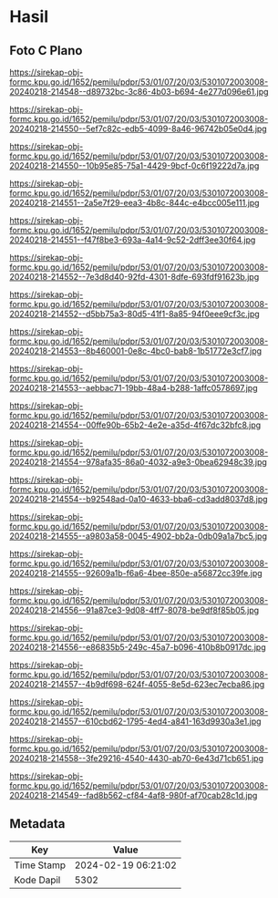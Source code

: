 # Hasil

## Foto C Plano

https://sirekap-obj-formc.kpu.go.id/1652/pemilu/pdpr/53/01/07/20/03/5301072003008-20240218-214548--d89732bc-3c86-4b03-b694-4e277d096e61.jpg

https://sirekap-obj-formc.kpu.go.id/1652/pemilu/pdpr/53/01/07/20/03/5301072003008-20240218-214550--5ef7c82c-edb5-4099-8a46-96742b05e0d4.jpg

https://sirekap-obj-formc.kpu.go.id/1652/pemilu/pdpr/53/01/07/20/03/5301072003008-20240218-214550--10b95e85-75a1-4429-9bcf-0c6f19222d7a.jpg

https://sirekap-obj-formc.kpu.go.id/1652/pemilu/pdpr/53/01/07/20/03/5301072003008-20240218-214551--2a5e7f29-eea3-4b8c-844c-e4bcc005e111.jpg

https://sirekap-obj-formc.kpu.go.id/1652/pemilu/pdpr/53/01/07/20/03/5301072003008-20240218-214551--f47f8be3-693a-4a14-9c52-2dff3ee30f64.jpg

https://sirekap-obj-formc.kpu.go.id/1652/pemilu/pdpr/53/01/07/20/03/5301072003008-20240218-214552--7e3d8d40-92fd-4301-8dfe-693fdf91623b.jpg

https://sirekap-obj-formc.kpu.go.id/1652/pemilu/pdpr/53/01/07/20/03/5301072003008-20240218-214552--d5bb75a3-80d5-41f1-8a85-94f0eee9cf3c.jpg

https://sirekap-obj-formc.kpu.go.id/1652/pemilu/pdpr/53/01/07/20/03/5301072003008-20240218-214553--8b460001-0e8c-4bc0-bab8-1b51772e3cf7.jpg

https://sirekap-obj-formc.kpu.go.id/1652/pemilu/pdpr/53/01/07/20/03/5301072003008-20240218-214553--aebbac71-19bb-48a4-b288-1affc0578697.jpg

https://sirekap-obj-formc.kpu.go.id/1652/pemilu/pdpr/53/01/07/20/03/5301072003008-20240218-214554--00ffe90b-65b2-4e2e-a35d-4f67dc32bfc8.jpg

https://sirekap-obj-formc.kpu.go.id/1652/pemilu/pdpr/53/01/07/20/03/5301072003008-20240218-214554--978afa35-86a0-4032-a9e3-0bea62948c39.jpg

https://sirekap-obj-formc.kpu.go.id/1652/pemilu/pdpr/53/01/07/20/03/5301072003008-20240218-214554--b92548ad-0a10-4633-bba6-cd3add8037d8.jpg

https://sirekap-obj-formc.kpu.go.id/1652/pemilu/pdpr/53/01/07/20/03/5301072003008-20240218-214555--a9803a58-0045-4902-bb2a-0db09a1a7bc5.jpg

https://sirekap-obj-formc.kpu.go.id/1652/pemilu/pdpr/53/01/07/20/03/5301072003008-20240218-214555--92609a1b-f6a6-4bee-850e-a56872cc39fe.jpg

https://sirekap-obj-formc.kpu.go.id/1652/pemilu/pdpr/53/01/07/20/03/5301072003008-20240218-214556--91a87ce3-9d08-4ff7-8078-be9df8f85b05.jpg

https://sirekap-obj-formc.kpu.go.id/1652/pemilu/pdpr/53/01/07/20/03/5301072003008-20240218-214556--e86835b5-249c-45a7-b096-410b8b0917dc.jpg

https://sirekap-obj-formc.kpu.go.id/1652/pemilu/pdpr/53/01/07/20/03/5301072003008-20240218-214557--4b9df698-624f-4055-8e5d-623ec7ecba86.jpg

https://sirekap-obj-formc.kpu.go.id/1652/pemilu/pdpr/53/01/07/20/03/5301072003008-20240218-214557--610cbd62-1795-4ed4-a841-163d9930a3e1.jpg

https://sirekap-obj-formc.kpu.go.id/1652/pemilu/pdpr/53/01/07/20/03/5301072003008-20240218-214558--3fe29216-4540-4430-ab70-6e43d71cb651.jpg

https://sirekap-obj-formc.kpu.go.id/1652/pemilu/pdpr/53/01/07/20/03/5301072003008-20240218-214549--fad8b562-cf84-4af8-980f-af70cab28c1d.jpg


## Metadata

| Key        | Value               |
| ---------- | ------------------- |
| Time Stamp | 2024-02-19 06:21:02 |
| Kode Dapil | 5302                |




